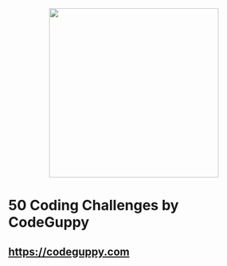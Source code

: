 <div align="center">
<img src="![download](https://user-images.githubusercontent.com/90568326/148319512-b5a7543b-2bc9-42d6-9ef7-23a8b748982e.png)" wdith="630" height="340" />
</div>

# 50 Coding Challenges by CodeGuppy
## https://codeguppy.com
